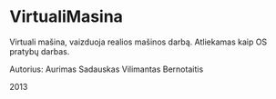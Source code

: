 VirtualiMasina
===============

Virtuali mašina, vaizduoja realios mašinos darbą. 
Atliekamas kaip OS pratybų darbas.

Autorius:
Aurimas Sadauskas
Vilimantas Bernotaitis

2013